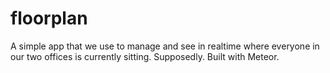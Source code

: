 floorplan
=========

A simple app that we use to manage and see in realtime where everyone in our two offices is currently sitting. Supposedly. Built with Meteor.
